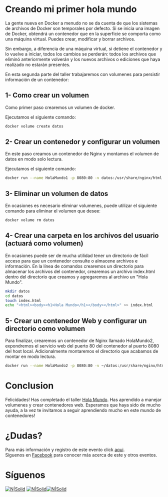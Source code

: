 # Creando mi primer hola mundo

La gente nueva en Docker a menudo no se da cuenta de que los sistemas de archivos de Docker son temporales por defecto. Si se inicia una imagen de Docker, obtendrá un contenedor que en la superficie se comporta como una máquina virtual. Puedes crear, modificar y borrar archivos. 

Sin embargo, a diferencia de una máquina virtual, si detiene el contenedor y lo vuelve a iniciar, todos los cambios se perderán: todos los archivos que eliminó anteriormente volverán y los nuevos archivos o ediciones que haya realizado no estarán presentes.

En esta segunda parte del taller trabajaremos con volumenes para persistir información de un contenedor:

## 1- Como crear un volumen
Como primer paso crearemos un volumen de docker.

Ejecutamos el siguiente comando:
```bash
docker volume create datos
```

## 2- Crear un contenedor y configurar un volumen
En este paso creamos un contenedor de Nginx y montamos el volumen de datos en modo solo lectura.

Ejecutamos el siguiente comando:
```bash
docker run --name HolaMundo1 -p 8080:80 -v datos:/usr/share/nginx/html:ro -d nginx
```

## 3- Eliminar un volumen de datos
En ocasiones es necesario eliminar volumenes, puede utilizar el siguiente comando para eliminar el volumen que desee:

```bash
docker volume rm datos
```

## 4- Crear una carpeta en los archivos del usuario (actuará como volumen)
En ocasiones puede ser de mucha utilidad tener un directorio de fácil acceso para que un contenedor consulte o almacene archivos e información. En la línea de comandos crearemos un directorio para almacenar los archivos del contenedor, crearemos un archivo index.html dentro del directorio que creamos y agregaremos al archivo un "Hola Mundo".

```bash
mkdir datos
cd datos
touch index.html
echo "<html><body><h1>Hola Mundo</h1></body></html>" >> index.html
```

## 5- Crear un contenedor Web y configurar un directorio como volumen
Para finalizar, crearemos un contenedor de Nginx llamado HolaMundo2, expondremos el servicio web del puerto 80 del contenedor al puerto 8080 del host local. Adicionalmente montaremos el directorio que acabamos de montar en modo lectura.

```bash
docker run --name HolaMundo2 -p 8080:80 -v ~/datos:/usr/share/nginx/html:ro -d nginx
```

# Conclusion
Felicidades! Has completado el taller [Hola Mundo](./HolaMundo.md). Has aprendido a manejar volumenes y crear contenedores web. Esperamos que haya sido de mucho ayuda, a la vez te invitamos a seguir aprendiendo mucho en este mundo de contenedores!

# ¿Dudas? 
Para más información y registro de este evento click [aqui](https://gtssug-sqlday-xela2020.eventbrite.com).  
Síguenos en [Facebook](https://www.facebook.com/groups/gtssug/) para conocer más acerca de este y otros eventos.

# Síguenos
[![N|Solid](http://dbamastery.com/wp-content/uploads/2018/08/if_twitter_circle_color_107170.png)](https://twitter.com/gtssug) [![N|Solid](http://dbamastery.com/wp-content/uploads/2018/08/if_github_circle_black_107161.png)](https://github.com/GTSSUG)[![N|Solid](http://dbamastery.com/wp-content/uploads/2018/08/if_browser_1055104.png)](https://www.facebook.com/groups/gtssug/)